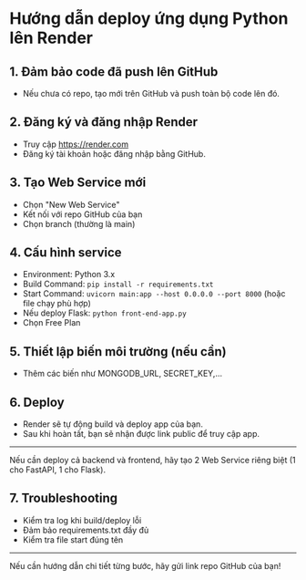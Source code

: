 # Hướng dẫn deploy ứng dụng Python lên Render

## 1. Đảm bảo code đã push lên GitHub
- Nếu chưa có repo, tạo mới trên GitHub và push toàn bộ code lên đó.

## 2. Đăng ký và đăng nhập Render
- Truy cập https://render.com
- Đăng ký tài khoản hoặc đăng nhập bằng GitHub.

## 3. Tạo Web Service mới
- Chọn "New Web Service"
- Kết nối với repo GitHub của bạn
- Chọn branch (thường là main)

## 4. Cấu hình service
- Environment: Python 3.x
- Build Command: `pip install -r requirements.txt`
- Start Command: `uvicorn main:app --host 0.0.0.0 --port 8000` (hoặc file chạy phù hợp)
- Nếu deploy Flask: `python front-end-app.py`
- Chọn Free Plan

## 5. Thiết lập biến môi trường (nếu cần)
- Thêm các biến như MONGODB_URL, SECRET_KEY,...

## 6. Deploy
- Render sẽ tự động build và deploy app của bạn.
- Sau khi hoàn tất, bạn sẽ nhận được link public để truy cập app.

---
Nếu cần deploy cả backend và frontend, hãy tạo 2 Web Service riêng biệt (1 cho FastAPI, 1 cho Flask).

## 7. Troubleshooting
- Kiểm tra log khi build/deploy lỗi
- Đảm bảo requirements.txt đầy đủ
- Kiểm tra file start đúng tên

---
Nếu cần hướng dẫn chi tiết từng bước, hãy gửi link repo GitHub của bạn!
